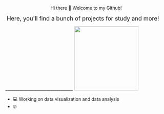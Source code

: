 <p align="center">
  Hi there 👋 Welcome to my Github!
</p>

<p align="center">
  <span style="vertical-align: top; font-size: 18px; margin-right: 20px;">Here, you'll find a bunch of projects for study and more!
  
  _________________________________ </span>
  <img src="https://i.pinimg.com/736x/45/29/0d/45290ddb061a266e0767bc290218b62d.jpg" width="200" style="display:inline-block;">
</p>


- 💻 Working on data visualization and data analysis
- 🤓 


